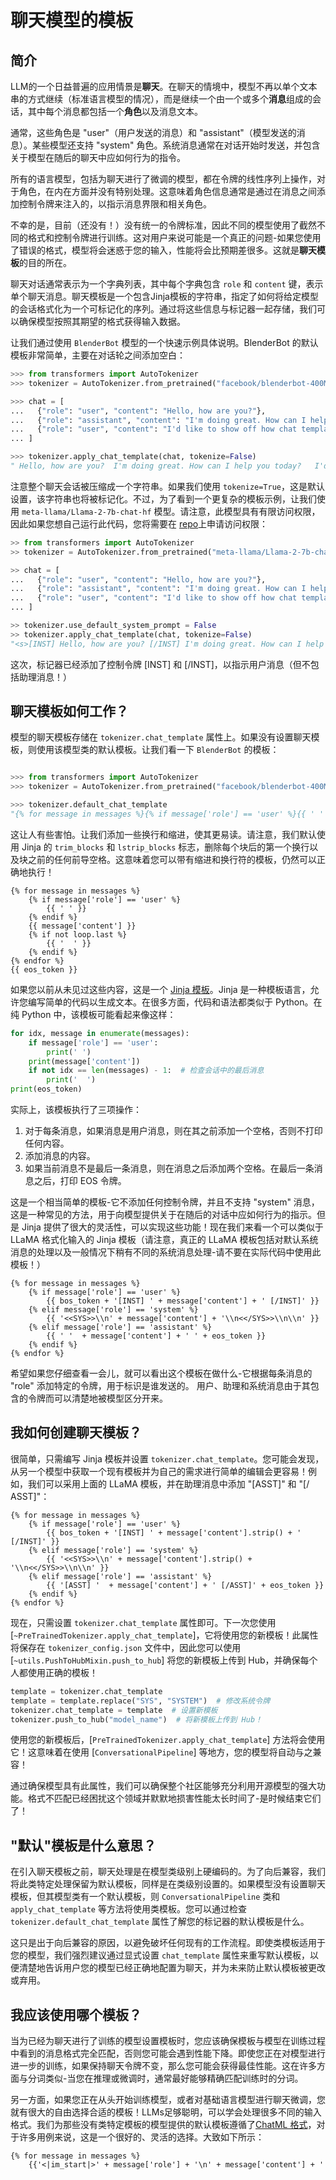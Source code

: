 <!--
版权所有2023 HuggingFace团队。保留所有权利。

根据Apache许可证，第2版（“许可证”），除非符合License中规定的条件，否则不得使用此文件。
您可以在下面的链接中获取许可证的副本

http://www.apache.org/licenses/LICENSE-2.0

除非适用法律要求或书面同意，根据许可证分发的软件是基于“原样”的，没有任何形式的担保或条件。
在License下分发。特定语言的文件和限制。

⚠️请注意，此文件是Markdown格式，但包含了我们的文档生成器（类似MDX）的特定语法，您的Markdown查看器可能无法正确渲染该语法。

-->

# 聊天模型的模板

## 简介

LLM的一个日益普遍的应用情景是**聊天**。在聊天的情境中，模型不再以单个文本串的方式继续（标准语言模型的情况），而是继续一个由一个或多个**消息**组成的会话，其中每个消息都包括一个**角色**以及消息文本。

通常，这些角色是 "user"（用户发送的消息）和 "assistant"（模型发送的消息）。某些模型还支持 "system" 角色。系统消息通常在对话开始时发送，并包含关于模型在随后的聊天中应如何行为的指令。

所有的语言模型，包括为聊天进行了微调的模型，都在令牌的线性序列上操作，对于角色，在内在方面并没有特别处理。这意味着角色信息通常是通过在消息之间添加控制令牌来注入的，以指示消息界限和相关角色。

不幸的是，目前（还没有！）没有统一的令牌标准，因此不同的模型使用了截然不同的格式和控制令牌进行训练。这对用户来说可能是一个真正的问题-如果您使用了错误的格式，模型将会迷惑于您的输入，性能将会比预期差很多。这就是**聊天模板**的目的所在。

聊天对话通常表示为一个字典列表，其中每个字典包含 `role` 和 `content` 键，表示单个聊天消息。聊天模板是一个包含Jinja模板的字符串，指定了如何将给定模型的会话格式化为一个可标记化的序列。通过将这些信息与标记器一起存储，我们可以确保模型按照其期望的格式获得输入数据。

让我们通过使用 `BlenderBot` 模型的一个快速示例具体说明。BlenderBot 的默认模板非常简单，主要在对话轮之间添加空白：

```python
>>> from transformers import AutoTokenizer
>>> tokenizer = AutoTokenizer.from_pretrained("facebook/blenderbot-400M-distill")

>>> chat = [
...   {"role": "user", "content": "Hello, how are you?"},
...   {"role": "assistant", "content": "I'm doing great. How can I help you today?"},
...   {"role": "user", "content": "I'd like to show off how chat templating works!"},
... ]

>>> tokenizer.apply_chat_template(chat, tokenize=False)
" Hello, how are you?  I'm doing great. How can I help you today?   I'd like to show off how chat templating works!</s>"
```

注意整个聊天会话被压缩成一个字符串。如果我们使用 `tokenize=True`，这是默认设置，该字符串也将被标记化。不过，为了看到一个更复杂的模板示例，让我们使用 `meta-llama/Llama-2-7b-chat-hf` 模型。请注意，此模型具有有限访问权限，因此如果您想自己运行此代码，您将需要在 [repo](https://huggingface.co/meta-llama/Llama-2-7b-chat-hf)上申请访问权限：

```python
>> from transformers import AutoTokenizer
>> tokenizer = AutoTokenizer.from_pretrained("meta-llama/Llama-2-7b-chat-hf")

>> chat = [
...   {"role": "user", "content": "Hello, how are you?"},
...   {"role": "assistant", "content": "I'm doing great. How can I help you today?"},
...   {"role": "user", "content": "I'd like to show off how chat templating works!"},
... ]

>> tokenizer.use_default_system_prompt = False
>> tokenizer.apply_chat_template(chat, tokenize=False)
"<s>[INST] Hello, how are you? [/INST] I'm doing great. How can I help you today? </s><s>[INST] I'd like to show off how chat templating works! [/INST]"
```

这次，标记器已经添加了控制令牌 [INST] 和 [/INST]，以指示用户消息（但不包括助理消息！）

## 聊天模板如何工作？

模型的聊天模板存储在 `tokenizer.chat_template` 属性上。如果没有设置聊天模板，则使用该模型类的默认模板。让我们看一下 `BlenderBot` 的模板：

```python

>>> from transformers import AutoTokenizer
>>> tokenizer = AutoTokenizer.from_pretrained("facebook/blenderbot-400M-distill")

>>> tokenizer.default_chat_template
"{% for message in messages %}{% if message['role'] == 'user' %}{{ ' ' }}{% endif %}{{ message['content'] }}{% if not loop.last %}{{ '  ' }}{% endif %}{% endfor %}{{ eos_token }}"
```

这让人有些害怕。让我们添加一些换行和缩进，使其更易读。请注意，我们默认使用 Jinja 的 `trim_blocks` 和 `lstrip_blocks` 标志，删除每个块后的第一个换行以及块之前的任何前导空格。这意味着您可以带有缩进和换行符的模板，仍然可以正确地执行！

```
{% for message in messages %}
    {% if message['role'] == 'user' %}
        {{ ' ' }}
    {% endif %}
    {{ message['content'] }}
    {% if not loop.last %}
        {{ '  ' }}
    {% endif %}
{% endfor %}
{{ eos_token }}
```

如果您以前从未见过这些内容，这是一个 [Jinja 模板](https://jinja.palletsprojects.com/en/3.1.x/templates/)。Jinja 是一种模板语言，允许您编写简单的代码以生成文本。在很多方面，代码和语法都类似于 Python。在纯 Python 中，该模板可能看起来像这样：

```python
for idx, message in enumerate(messages):
    if message['role'] == 'user':
        print(' ')
    print(message['content'])
    if not idx == len(messages) - 1:  # 检查会话中的最后消息
        print('  ')
print(eos_token)
```

实际上，该模板执行了三项操作：

1. 对于每条消息，如果消息是用户消息，则在其之前添加一个空格，否则不打印任何内容。
2. 添加消息的内容。
3. 如果当前消息不是最后一条消息，则在消息之后添加两个空格。在最后一条消息之后，打印 EOS 令牌。

这是一个相当简单的模板-它不添加任何控制令牌，并且不支持 "system" 消息，这是一种常见的方法，用于向模型提供关于在随后的对话中应如何行为的指示。但是 Jinja 提供了很大的灵活性，可以实现这些功能！现在我们来看一个可以类似于 LLaMA 格式化输入的 Jinja 模板（请注意，真正的 LLaMA 模板包括对默认系统消息的处理以及一般情况下稍有不同的系统消息处理-请不要在实际代码中使用此模板！）

```
{% for message in messages %}
    {% if message['role'] == 'user' %}
        {{ bos_token + '[INST] ' + message['content'] + ' [/INST]' }}
    {% elif message['role'] == 'system' %}
        {{ '<<SYS>>\\n' + message['content'] + '\\n<</SYS>>\\n\\n' }}
    {% elif message['role'] == 'assistant' %}
        {{ ' '  + message['content'] + ' ' + eos_token }}
    {% endif %}
{% endfor %}
```

希望如果您仔细查看一会儿，就可以看出这个模板在做什么-它根据每条消息的 "role" 添加特定的令牌，用于标识是谁发送的。 用户、助理和系统消息由于其包含的令牌而可以清楚地被模型区分开来。

## 我如何创建聊天模板？

很简单，只需编写 Jinja 模板并设置 `tokenizer.chat_template`。您可能会发现，从另一个模型中获取一个现有模板并为自己的需求进行简单的编辑会更容易！例如，我们可以采用上面的 LLaMA 模板，并在助理消息中添加 "[ASST]" 和 "[/ ASST]"：

```
{% for message in messages %}
    {% if message['role'] == 'user' %}
        {{ bos_token + '[INST] ' + message['content'].strip() + ' [/INST]' }}
    {% elif message['role'] == 'system' %}
        {{ '<<SYS>>\\n' + message['content'].strip() + '\\n<</SYS>>\\n\\n' }}
    {% elif message['role'] == 'assistant' %}
        {{ '[ASST] '  + message['content'] + ' [/ASST]' + eos_token }}
    {% endif %}
{% endfor %}
```

现在，只需设置 `tokenizer.chat_template` 属性即可。下一次您使用 [`~PreTrainedTokenizer.apply_chat_template`]，它将使用您的新模板！此属性将保存在 `tokenizer_config.json` 文件中，因此您可以使用 [`~utils.PushToHubMixin.push_to_hub`] 将您的新模板上传到 Hub，并确保每个人都使用正确的模板！

```python
template = tokenizer.chat_template
template = template.replace("SYS", "SYSTEM")  # 修改系统令牌
tokenizer.chat_template = template  # 设置新模板
tokenizer.push_to_hub("model_name")  # 将新模板上传到 Hub！
```

使用您的新模板后，[`PreTrainedTokenizer.apply_chat_template`] 方法将会使用它！这意味着在使用 [`ConversationalPipeline`] 等地方，您的模型将自动与之兼容！

通过确保模型具有此属性，我们可以确保整个社区能够充分利用开源模型的强大功能。格式不匹配已经困扰这个领域并默默地损害性能太长时间了-是时候结束它们了！

## "默认"模板是什么意思？

在引入聊天模板之前，聊天处理是在模型类级别上硬编码的。为了向后兼容，我们将此类特定处理保留为默认模板，同样是在类级别设置的。如果模型没有设置聊天模板，但其模型类有一个默认模板，则 `ConversationalPipeline` 类和 `apply_chat_template` 等方法将使用类模板。您可以通过检查 `tokenizer.default_chat_template` 属性了解您的标记器的默认模板是什么。

这只是出于向后兼容的原因，以避免破坏任何现有的工作流程。即使类模板适用于您的模型，我们强烈建议通过显式设置 `chat_template` 属性来重写默认模板，以便清楚地告诉用户您的模型已经正确地配置为聊天，并为未来防止默认模板被更改或弃用。

## 我应该使用哪个模板？

当为已经为聊天进行了训练的模型设置模板时，您应该确保模板与模型在训练过程中看到的消息格式完全匹配，否则您可能会遇到性能下降。即使您正在对模型进行进一步的训练，如果保持聊天令牌不变，那么您可能会获得最佳性能。这在许多方面与分词类似-当您在推理或微调时，通常最好能够精确匹配训练时的分词。

另一方面，如果您正在从头开始训练模型，或者对基础语言模型进行聊天微调，您就有很大的自由选择合适的模板！LLMs足够聪明，可以学会处理很多不同的输入格式。我们为那些没有类特定模板的模型提供的默认模板遵循了[ChatML 格式](https://github.com/openai/openai-python/blob/main/chatml.md)，对于许多用例来说，这是一个很好的、灵活的选择。大致如下所示：

```
{% for message in messages %}
    {{'<|im_start|>' + message['role'] + '\n' + message['content'] + '